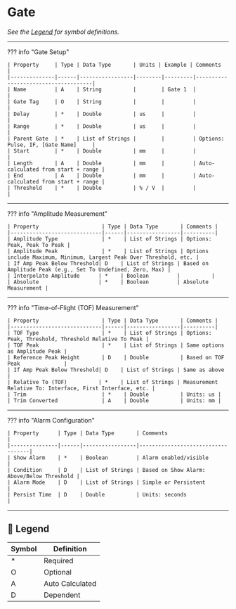 # Gate

_See the [Legend](#legend) for symbol definitions._

---

??? info "Gate Setup"

    | Property     | Type | Data Type       | Units | Example | Comments                            |
    |--------------|------|-----------------|--------|---------|-------------------------------------|
    | Name         | A    | String          |        | Gate 1  |                                     |
    | Gate Tag     | O    | String          |        |         |                                     |
    | Delay        | *    | Double          | us     |         |                                     |
    | Range        | *    | Double          | us     |         |                                     |
    | Parent Gate  | *    | List of Strings |        |         | Options: Pulse, IF, [Gate Name]     |
    | Start        | *    | Double          | mm     |         |                                     |
    | Length       | A    | Double          | mm     |         | Auto-calculated from start + range |
    | End          | A    | Double          | mm     |         | Auto-calculated from start + range |
    | Threshold    | *    | Double          | % / V  |         |                                     |

---

??? info "Amplitude Measurement"

    | Property                    | Type | Data Type       | Comments |
    |-----------------------------|------|-----------------|----------|
    | Amplitude Type              | *    | List of Strings | Options: Peak, Peak To Peak |
    | Amplitude Peak              | *    | List of Strings | Options include Maximum, Minimum, Largest Peak Over Threshold, etc. |
    | If Amp Peak Below Threshold| D    | List of Strings | Based on Amplitude Peak (e.g., Set To Undefined, Zero, Max) |
    | Interpolate Amplitude      | *    | Boolean         |          |
    | Absolute                   | *    | Boolean         | Absolute Measurement |

---

??? info "Time-of-Flight (TOF) Measurement"

    | Property                    | Type | Data Type       | Comments |
    |-----------------------------|------|-----------------|----------|
    | TOF Type                    | *    | List of Strings | Options: Peak, Threshold, Threshold Relative To Peak |
    | TOF Peak                    | *    | List of Strings | Same options as Amplitude Peak |
    | Reference Peak Height       | D    | Double          | Based on TOF Peak              |
    | If Amp Peak Below Threshold| D    | List of Strings | Same as above                 |
    | Relative To (TOF)          | *    | List of Strings | Measurement Relative To: Interface, First Interface, etc. |
    | Trim                        | *    | Double          | Units: us |
    | Trim Converted              | A    | Double          | Units: mm |

---

??? info "Alarm Configuration"

    | Property      | Type | Data Type       | Comments                          |
    |---------------|------|-----------------|-----------------------------------|
    | Show Alarm    | *    | Boolean         | Alarm enabled/visible             |
    | Condition     | D    | List of Strings | Based on Show Alarm: Above/Below Threshold |
    | Alarm Mode    | D    | List of Strings | Simple or Persistent              |
    | Persist Time  | D    | Double          | Units: seconds                    |

---

## 🧭 Legend

| Symbol | Definition       |
|--------|------------------|
| *      | Required         |
| O      | Optional         |
| A      | Auto Calculated  |
| D      | Dependent        |